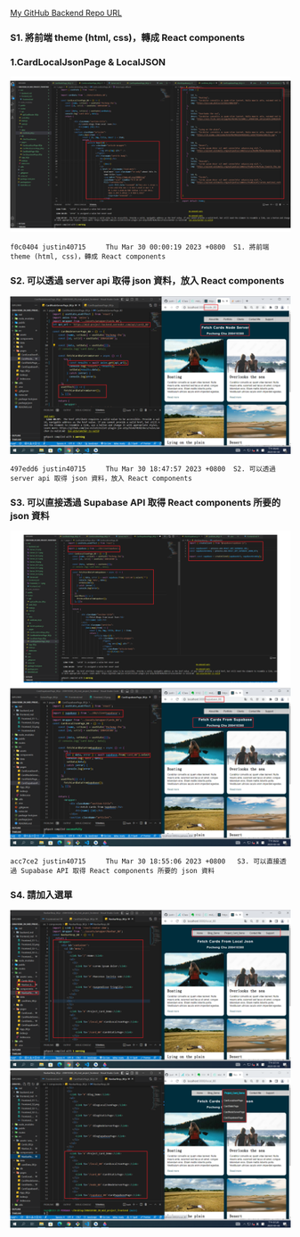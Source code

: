 [My GitHub Backend Repo URL](https://github.com/justin40715/208410380_2N_mid_project_frontend)

### S1. 將前端 theme (html, css)，轉成 React components

### 1.CardLocalJsonPage & LocalJSON

![](Frontend_S1-1.png)

```
f0c0404 justin40715     Thu Mar 30 00:00:19 2023 +0800  S1. 將前端 theme (html, css)，轉成 React components
```

### S2. 可以透過 server api 取得 json 資料，放入 React components

![](Frontend_S2.png)

```
497edd6 justin40715     Thu Mar 30 18:47:57 2023 +0800  S2. 可以透過 server api 取得 json 資料，放入 React components
```

### S3. 可以直接透過 Supabase API 取得 React components 所要的 json 資料

![](Frontend_S3-1.png)
![](Frontend_S3-2.png)

```
acc7ce2 justin40715     Thu Mar 30 18:55:06 2023 +0800   S3. 可以直接透過 Supabase API 取得 React components 所要的 json 資料
```

### S4. 請加入選單

![](Frontend_S4.png)
![](Frontend_S4-1.png)
